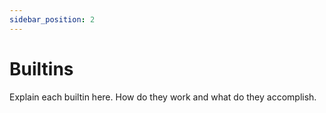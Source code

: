```yaml
---
sidebar_position: 2
---
```


# Builtins

Explain each builtin here. How do they work and what do they accomplish.
